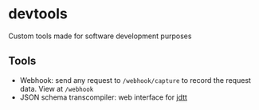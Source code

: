 # devtools

Custom tools made for software development purposes

## Tools

- Webhook: send any request to `/webhook/capture` to record the request data. View at `/webhook`
- JSON schema transcompiler: web interface for [jdtt](https://github.com/joeyshi12/json-data-type-transcompiler)
